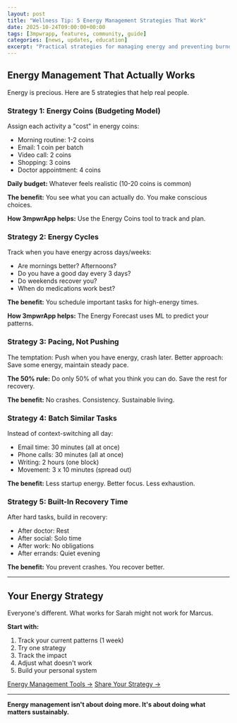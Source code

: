 ```yaml
---
layout: post
title: "Wellness Tip: 5 Energy Management Strategies That Work"
date: 2025-10-24T09:00:00+00:00
tags: [3mpwrapp, features, community, guide]
categories: [news, updates, education]
excerpt: "Practical strategies for managing energy and preventing burnout with a disability."
---
```


## Energy Management That Actually Works

Energy is precious. Here are 5 strategies that help real people.

### Strategy 1: Energy Coins (Budgeting Model)

Assign each activity a "cost" in energy coins:
- Morning routine: 1-2 coins
- Email: 1 coin per batch
- Video call: 2 coins
- Shopping: 3 coins
- Doctor appointment: 4 coins

**Daily budget:** Whatever feels realistic (10-20 coins is common)

**The benefit:** You see what you can actually do. You make conscious choices.

**How 3mpwrApp helps:** Use the Energy Coins tool to track and plan.

### Strategy 2: Energy Cycles

Track when you have energy across days/weeks:
- Are mornings better? Afternoons?
- Do you have a good day every 3 days?
- Do weekends recover you?
- When do medications work best?

**The benefit:** You schedule important tasks for high-energy times.

**How 3mpwrApp helps:** The Energy Forecast uses ML to predict your patterns.

### Strategy 3: Pacing, Not Pushing

The temptation: Push when you have energy, crash later.
Better approach: Save some energy, maintain steady pace.

**The 50% rule:** Do only 50% of what you think you can do. Save the rest for recovery.

**The benefit:** No crashes. Consistency. Sustainable living.

### Strategy 4: Batch Similar Tasks

Instead of context-switching all day:
- Email time: 30 minutes (all at once)
- Phone calls: 30 minutes (all at once)
- Writing: 2 hours (one block)
- Movement: 3 x 10 minutes (spread out)

**The benefit:** Less startup energy. Better focus. Less exhaustion.

### Strategy 5: Built-In Recovery Time

After hard tasks, build in recovery:
- After doctor: Rest
- After social: Solo time
- After work: No obligations
- After errands: Quiet evening

**The benefit:** You prevent crashes. You recover better.

---

## Your Energy Strategy

Everyone's different. What works for Sarah might not work for Marcus.

**Start with:**
1. Track your current patterns (1 week)
2. Try one strategy
3. Track the impact
4. Adjust what doesn't work
5. Build your personal system

[Energy Management Tools →](/wellness)
[Share Your Strategy →](/community)

---

**Energy management isn't about doing more. It's about doing what matters sustainably.**
